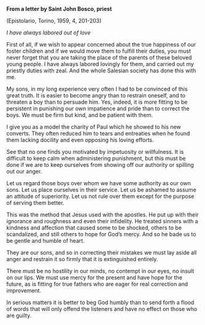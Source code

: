 

**From a letter by Saint John Bosco, priest**

(Epistolario, Torino, 1959, 4, 201-203)

_I have always labored out of love_

First of all, if we wish to appear concerned about the true happiness of our foster children and if we would move them to fulfill their duties, you must never forget that you are taking the place of the parents of these beloved young people. I have always labored lovingly for them, and carried out my priestly duties with zeal. And the whole Salesian society has done this with me.

My sons, in my long experience very often I had to be convinced of this great truth. It is easier to become angry than to restrain oneself, and to threaten a boy than to persuade him. Yes, indeed, it is more fitting to be persistent in punishing our own impatience and pride than to correct the boys. We must be firm but kind, and be patient with them.

I give you as a model the charity of Paul which he showed to his new converts. They often reduced him to tears and entreaties when he found them lacking docility and even opposing his loving efforts.

See that no one finds you motivated by impetuosity or willfulness. It is difficult to keep calm when administering punishment, but this must be done if we are to keep ourselves from showing off our authority or spilling out our anger.

Let us regard those boys over whom we have some authority as our own sons. Let us place ourselves in their service. Let us be ashamed to assume an attitude of superiority. Let us not rule over them except for the purpose of serving them better.

This was the method that Jesus used with the apostles. He put up with their ignorance and roughness and even their infidelity. He treated sinners with a kindness and affection that caused some to be shocked, others to be scandalized, and still others to hope for God’s mercy. And so he bade us to be gentle and humble of heart.

They are our sons, and so in correcting their mistakes we must lay aside all anger and restrain it so firmly that it is extinguished entirely.

There must be no hostility in our minds, no contempt in our eyes, no insult on our lips. We must use mercy for the present and have hope for the future, as is fitting for true fathers who are eager for real correction and improvement.

In serious matters it is better to beg God humbly than to send forth a flood of words that will only offend the listeners and have no effect on those who are guilty.

